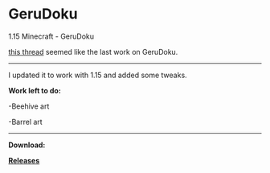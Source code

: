 # GeruDoku
1.15 Minecraft - GeruDoku

[this thread](https://www.minecraftforum.net/forums/mapping-and-modding-java-edition/resource-packs/2895569-gerudoku-legacy-thread-1-14-coming-soon-32x) seemed like the last work on GeruDoku. 
- - - -
I updated it to work with 1.15 and added some tweaks.

__Work left to do:__

-Beehive art

-Barrel art

- - - -

__Download:__

__[Releases](https://github.com/Syberiyxx/gerudoku/releases/)__
